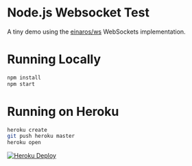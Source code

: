 # Node.js Websocket Test

A tiny demo using the [einaros/ws](http://einaros.github.io/ws/) WebSockets implementation.

# Running Locally

``` bash
npm install
npm start
```

# Running on Heroku

``` bash
heroku create
git push heroku master
heroku open
```


[![Heroku Deploy](https://www.herokucdn.com/deploy/button.png)](https://heroku.com/deploy?template=https://github.com/herokumx/node-ws-test)

